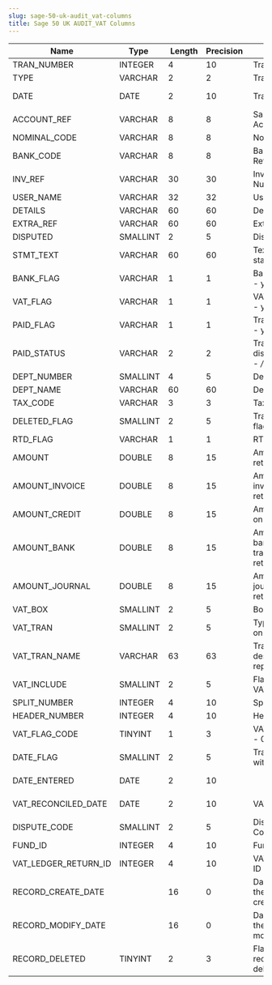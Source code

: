 ```yaml
---
slug: sage-50-uk-audit_vat-columns
title: Sage 50 UK AUDIT_VAT Columns
---
```

| Name | Type  |  Length | Precision  |  Notes  | Example |
| --- | --- | --- | --- | --- | --- |
| TRAN_NUMBER | INTEGER | 4 | 10 | Transaction number | 56 |
| TYPE | VARCHAR | 2 | 2 | Transaction type | CP |
| DATE | DATE | 2 | 10 | Transaction date | 30/01/2016 00:00:00 |
| ACCOUNT_REF | VARCHAR | 8 | 8 | Sales/Purchase/Bank Account Reference | 1230 |
| NOMINAL_CODE | VARCHAR | 8 | 8 | Nominal Code | 7500 |
| BANK_CODE | VARCHAR | 8 | 8 | Bank Account Reference | 1230 |
| INV_REF | VARCHAR | 30 | 30 | Invoice Reference Number | 1 |
| USER_NAME | VARCHAR | 32 | 32 | User name | MANAGER |
| DETAILS | VARCHAR | 60 | 60 | Details | Photocopying |
| EXTRA_REF | VARCHAR | 60 | 60 | Extra Reference |  |
| DISPUTED | SMALLINT | 2 | 5 | Disputed flag | 0 |
| STMT_TEXT | VARCHAR | 60 | 60 | Text for summary statements |  |
| BANK_FLAG | VARCHAR | 1 | 1 | Bank reconciled flag - y/n/- | - |
| VAT_FLAG | VARCHAR | 1 | 1 | VAT reconciled flag - y/n/- | R |
| PAID_FLAG | VARCHAR | 1 | 1 | Transaction paid flag - y/n | Y |
| PAID_STATUS | VARCHAR | 2 | 2 | Transaction disputed/paid status - */p/d*/dp/ |  |
| DEPT_NUMBER | SMALLINT | 4 | 5 | Department number | 2 |
| DEPT_NAME | VARCHAR | 60 | 60 | Department name | Purchasing |
| TAX_CODE | VARCHAR | 3 | 3 | Tax code (T0 to T99) | T0 |
| DELETED_FLAG | SMALLINT | 2 | 5 | Transaction deleted flag | 0 |
| RTD_FLAG | VARCHAR | 1 | 1 | RTD reconciled flag | N |
| AMOUNT | DOUBLE | 8 | 15 | Amount on VAT return | 2.5 |
| AMOUNT_INVOICE | DOUBLE | 8 | 15 | Amount from invoices on VAT return | 0 |
| AMOUNT_CREDIT | DOUBLE | 8 | 15 | Amount from credits on VAT return | 0 |
| AMOUNT_BANK | DOUBLE | 8 | 15 | Amount from bank/cash transactions on VAT return | 2.5 |
| AMOUNT_JOURNAL | DOUBLE | 8 | 15 | Amount from journals on VAT return | 0 |
| VAT_BOX | SMALLINT | 2 | 5 | Box on VAT return | 7 |
| VAT_TRAN | SMALLINT | 2 | 5 | Type of transaction on VAT reports | 2 |
| VAT_TRAN_NAME | VARCHAR | 63 | 63 | Transaction description on VAT reports | Payments |
| VAT_INCLUDE | SMALLINT | 2 | 5 | Flag if included in VAT return | 1 |
| SPLIT_NUMBER | INTEGER | 4 | 10 | Split number | 56 |
| HEADER_NUMBER | INTEGER | 4 | 10 | Header number | 56 |
| VAT_FLAG_CODE | TINYINT | 1 | 3 | VAT reconciled flag - 0/1 | 1 |
| DATE_FLAG | SMALLINT | 2 | 5 | Transaction date within report criteria | 0 |
| DATE_ENTERED | DATE | 2 | 10 |  | 13/09/2016 00:00:00 |
| VAT_RECONCILED_DATE | DATE | 2 | 10 | VAT Reconciled Date | 31/03/2015 00:00:00 |
| DISPUTE_CODE | SMALLINT | 2 | 5 | Dispute Reason Code | 0 |
| FUND_ID | INTEGER | 4 | 10 | Fund ID | 0 |
| VAT_LEDGER_RETURN_ID | INTEGER | 4 | 10 | VAT Ledger Return ID | 1 |
| RECORD_CREATE_DATE |  | 16 | 0 | Date and time when the record was created. | 27/04/2010 17:16:57 |
| RECORD_MODIFY_DATE |  | 16 | 0 | Date and time when the record was modified. | 04/08/2017 14:18:53 |
| RECORD_DELETED | TINYINT | 2 | 3 | Flag denoting if the record has been deleted or not. | 0 |
